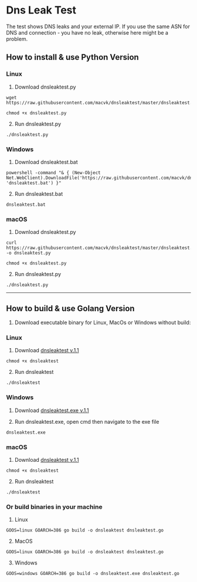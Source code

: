 # Dns Leak Test
The test shows DNS leaks and your external IP. If you use the same ASN for DNS and connection - you have no leak, otherwise here might be a problem.
                                                                                                           
## How to install & use Python Version                                                                                  

### Linux

1. Download dnsleaktest.py
```
wget https://raw.githubusercontent.com/macvk/dnsleaktest/master/dnsleaktest.py
```

```
chmod +x dnsleaktest.py
```

2. Run dnsleaktest.py
```
./dnsleaktest.py
```

### Windows

1. Download dnsleaktest.bat

```
powershell -command "& { (New-Object Net.WebClient).DownloadFile('https://raw.githubusercontent.com/macvk/dnsleaktest/master/dnsleaktest.bat', 'dnsleaktest.bat') }"
```

2. Run dnsleaktest.bat
```
dnsleaktest.bat
```

### macOS

1. Download dnsleaktest.py

```
curl https://raw.githubusercontent.com/macvk/dnsleaktest/master/dnsleaktest.py -o dnsleaktest.py
```

```
chmod +x dnsleaktest.py
```

2. Run dnsleaktest.py
```
./dnsleaktest.py
```


-----------------------------------------------------

## How to build & use Golang Version                                                                                  

1. Download executable binary for Linux, MacOs or Windows without build:

### Linux

1. Download [dnsleaktest v.1.1](https://github.com/macvk/dnsleaktest/releases/download/v1.1/dnsleaktest)

```
chmod +x dnsleaktest
```

2. Run dnsleaktest
```
./dnsleaktest
```

### Windows

1. Download [dnsleaktest.exe v.1.1](https://github.com/macvk/dnsleaktest/releases/download/v1.1/dnsleaktest.exe)

2. Run dnsleaktest.exe, 
open cmd then navigate to the exe file  
```
dnsleaktest.exe
```

### macOS

1. Download [dnsleaktest v.1.1](https://github.com/macvk/dnsleaktest/releases/download/v1.1/dnsleaktest)

```
chmod +x dnsleaktest
```

2. Run dnsleaktest
```
./dnsleaktest
```

### Or build binaries in your machine 

1. Linux 
```
GOOS=linux GOARCH=386 go build -o dnsleaktest dnsleaktest.go

```
2. MacOS

```
GOOS=linux GOARCH=386 go build -o dnsleaktest dnsleaktest.go
```
3. Windows

```
GOOS=windows GOARCH=386 go build -o dnsleaktest.exe dnsleaktest.go

```